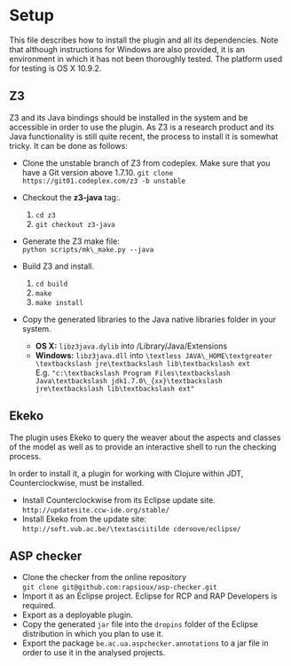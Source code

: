 # Setup

This file describes how to install the plugin and all its dependencies.
Note that although instructions for Windows are also provided, it is an environment in which it has not been thoroughly tested.
The platform used for testing is OS X 10.9.2.

## Z3

Z3 and its Java bindings should be installed in the system and be accessible in order to use the plugin.
As Z3 is a research product and its Java functionality is still quite recent, the process to install it is somewhat tricky.
It can be done as follows:

+ Clone the unstable branch of Z3 from codeplex.
        Make sure that you have a Git version above 1.7.10.
        `git clone https://git01.codeplex.com/z3 -b unstable`
+ Checkout the **z3-java** tag:.
    1. `cd z3`
    2. `git checkout z3-java`
+ Generate the Z3 make file:  
        `python scripts/mk\_make.py --java`
+ Build Z3 and install.
    1. `cd build`
    2. `make`
    3. `make install`

+ Copy the generated libraries to the Java native libraries folder in your system.
    - **OS X:** `libz3java.dylib` into /Library/Java/Extensions
    - **Windows:** `libz3java.dll` into `\textless JAVA\_HOME\textgreater \textbackslash jre\textbackslash lib\textbackslash ext`  
                                E.g. `"c:\textbackslash Program Files\textbackslash Java\textbackslash jdk1.7.0\_{xx}\textbackslash jre\textbackslash lib\textbackslash ext"
`

## Ekeko

The plugin uses Ekeko to query the weaver about the aspects and classes of the model as well as to provide an interactive shell to run the checking process.

In order to install it, a plugin for working with Clojure within JDT, Counterclockwise, must be installed.

+ Install Counterclockwise from its Eclipse update site.  
   `http://updatesite.ccw-ide.org/stable/`
+ Install Ekeko from the update site:  
`http://soft.vub.ac.be/\textasciitilde cderoove/eclipse/`

## ASP checker

+ Clone the checker from the online repository  
  `git clone git@github.com:rapsioux/asp-checker.git`
+ Import it as an Eclipse project. Eclipse for RCP and RAP Developers is required.
+ Export as a deployable plugin.
+ Copy the generated `jar` file into the `dropins` folder of the Eclipse distribution in which you plan to use it.
+ Export the package `be.ac.ua.aspchecker.annotations` to a jar file in order to use it in the analysed projects.

